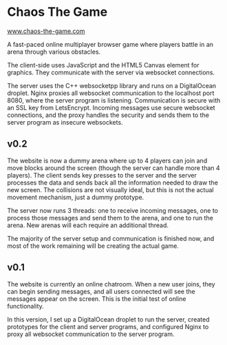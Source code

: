 # Chaos The Game

www.chaos-the-game.com

A fast-paced online multiplayer browser game where players battle in an arena through various obstacles.

The client-side uses JavaScript and the HTML5 Canvas element for graphics. They communicate with the server via websocket connections.

The server uses the C++ websocketpp library and runs on a DigitalOcean droplet. Nginx proxies all websocket communication to the localhost port 8080, where the server program is listening. Communication is secure with an SSL key from LetsEncrypt. Incoming messages use secure websocket connections, and the proxy handles the security and sends them to the server program as insecure websockets.

## v0.2
The website is now a dummy arena where up to 4 players can join and move blocks around the screen (though the server can handle more than 4 players). The client sends key presses to the server and the server processes the data and sends back all the information needed to draw the new screen. The collisions are not visually ideal, but this is not the actual movement mechanism, just a dummy prototype.

The server now runs 3 threads: one to receive incoming messages, one to process those messages and send them to the arena, and one to run the arena. New arenas will each require an additional thread.

The majority of the server setup and communication is finished now, and most of the work remaining will be creating the actual game.

## v0.1
The website is currently an online chatroom. When a new user joins, they can begin sending messages, and all users connected will see the messages appear on the screen. This is the initial test of online functionality.

In this version, I set up a DigitalOcean droplet to run the server, created prototypes for the client and server programs, and configured Nginx to proxy all websocket communication to the server program.

